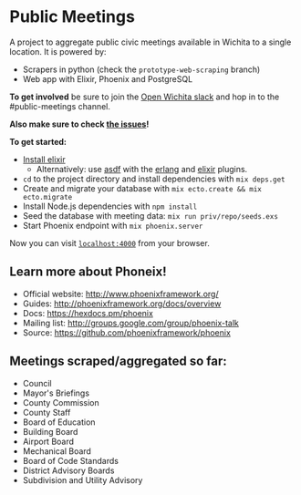 # Public Meetings

A project to aggregate public civic meetings available in Wichita to a single
location. It is powered by:

* Scrapers in python (check the `prototype-web-scraping` branch)
* Web app with Elixir, Phoenix and PostgreSQL

**To get involved** be sure to join the [Open Wichita
slack](https://openwichita.com/slack) and hop in to the #public-meetings
channel.

**Also make sure to check [the
issues](https://github.com/openwichita/public-meetings/issues)!**

**To get started:**
  * [Install elixir](http://elixir-lang.org/install.html)
    * Alternatively: use [asdf](https://github.com/asdf-vm/asdf) with the
      [erlang](https://github.com/asdf-vm/asdf-erlang) and
      [elixir](https://github.com/asdf-vm/asdf-elixir) plugins.
  * `cd` to the project directory and install dependencies with `mix deps.get`
  * Create and migrate your database with `mix ecto.create && mix ecto.migrate`
  * Install Node.js dependencies with `npm install`
  * Seed the database with meeting data: `mix run priv/repo/seeds.exs`
  * Start Phoenix endpoint with `mix phoenix.server`

Now you can visit [`localhost:4000`](http://localhost:4000) from your browser.

## Learn more about Phoneix!

  * Official website: http://www.phoenixframework.org/
  * Guides: http://phoenixframework.org/docs/overview
  * Docs: https://hexdocs.pm/phoenix
  * Mailing list: http://groups.google.com/group/phoenix-talk
  * Source: https://github.com/phoenixframework/phoenix
  
## Meetings scraped/aggregated so far:

  * Council
  * Mayor's Briefings
  * County Commission
  * County Staff
  * Board of Education
  * Building Board
  * Airport Board
  * Mechanical Board
  * Board of Code Standards
  * District Advisory Boards
  * Subdivision and Utility Advisory
  
